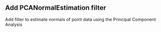 ## Add PCANormalEstimation filter

Add filter to estimate normals of point data using the Principal Component Analysis
